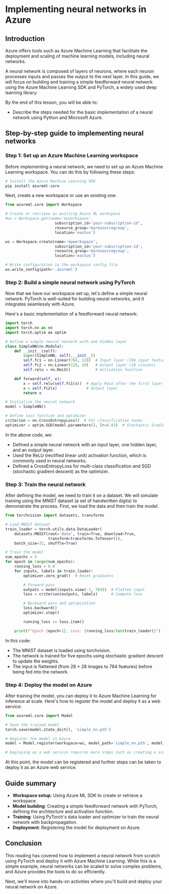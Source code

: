 # Implementing neural networks in Azure

## Introduction
Azure offers tools such as Azure Machine Learning that facilitate the deployment and scaling of machine learning models, including neural networks.

A neural network is composed of layers of neurons, where each neuron processes inputs and passes the output to the next layer. In this guide, we will focus on building and training a simple feedforward neural network using the Azure Machine Learning SDK and PyTorch, a widely used deep learning library.

By the end of this lesson, you will be able to:

- Describe the steps needed for the basic implementation of a neural network using Python and Microsoft Azure. 

## Step-by-step guide to implementing neural networks

### Step 1: Set up an Azure Machine Learning workspace
Before implementing a neural network, we need to set up an Azure Machine Learning workspace. You can do this by following these steps:

```python
# Install the Azure Machine Learning SDK
pip install azureml-core
```

Next, create a new workspace or use an existing one:

```python
from azureml.core import Workspace

# Create or retrieve an existing Azure ML workspace
#ws = Workspace.get(name='myworkspace',
                      subscription_id='your-subscription-id',
                      resource_group='myresourcegroup',
                      location='eastus')

ws = Workspace.create(name='myworkspace',
                      subscription_id='your-subscription-id',
                      resource_group='myresourcegroup',
                      location='eastus')

# Write configuration to the workspace config file
ws.write_config(path='.azureml')
```

### Step 2: Build a simple neural network using PyTorch
Now that we have our workspace set up, let's define a simple neural network. PyTorch is well-suited for building neural networks, and it integrates seamlessly with Azure.

Here's a basic implementation of a feedforward neural network:

```python
import torch
import torch.nn as nn
import torch.optim as optim

# Define a simple neural network with one hidden layer
class SimpleNN(nn.Module):
    def __init__(self):
        super(SimpleNN, self).__init__()
        self.fc1 = nn.Linear(784, 128)  # Input layer (784 input features)
        self.fc2 = nn.Linear(128, 10)   # Output layer (10 classes)
        self.relu = nn.ReLU()           # Activation function

    def forward(self, x):
        x = self.relu(self.fc1(x))  # Apply ReLU after the first layer
        x = self.fc2(x)             # Output layer
        return x

# Initialize the neural network
model = SimpleNN()

# Define loss function and optimizer
criterion = nn.CrossEntropyLoss()  # For classification tasks
optimizer = optim.SGD(model.parameters(), lr=0.01)  # Stochastic Gradient Descent
```

In the above code, we:

- Defined a simple neural network with an input layer, one hidden layer, and an output layer.
- Used the ReLU (rectified linear unit) activation function, which is commonly used in neural networks.
- Defined a CrossEntropyLoss for multi-class classification and SGD (stochastic gradient descent) as the optimizer.

### Step 3: Train the neural network
After defining the model, we need to train it on a dataset. We will simulate training using the MNIST dataset (a set of handwritten digits) to demonstrate the process. First, we load the data and then train the model.

```python
from torchvision import datasets, transforms

# Load MNIST dataset
train_loader = torch.utils.data.DataLoader(
    datasets.MNIST(root='data', train=True, download=True,
                   transform=transforms.ToTensor()),
    batch_size=32, shuffle=True)

# Train the model
num_epochs = 5
for epoch in range(num_epochs):
    running_loss = 0.0
    for inputs, labels in train_loader:
        optimizer.zero_grad()  # Reset gradients

        # Forward pass
        outputs = model(inputs.view(-1, 784))  # Flatten input
        loss = criterion(outputs, labels)      # Compute loss

        # Backward pass and optimization
        loss.backward()
        optimizer.step()

        running_loss += loss.item()

    print(f"Epoch {epoch+1}, Loss: {running_loss/len(train_loader)}")
```

In this code:

- The MNIST dataset is loaded using torchvision.
- The network is trained for five epochs using stochastic gradient descent to update the weights.
- The input is flattened (from 28 × 28 images to 784 features) before being fed into the network.

### Step 4: Deploy the model on Azure
After training the model, you can deploy it to Azure Machine Learning for inference at scale. Here's how to register the model and deploy it as a web service:

```python
from azureml.core import Model

# Save the trained model
torch.save(model.state_dict(), 'simple_nn.pth')

# Register the model in Azure
model = Model.register(workspace=ws, model_path='simple_nn.pth', model_name='simple_nn')

# Deploying as a web service requires more steps such as creating a scoring script and environment.
```

At this point, the model can be registered and further steps can be taken to deploy it as an Azure web service.

## Guide summary
- **Workspace setup**: Using Azure ML SDK to create or retrieve a workspace.
- **Model building**: Creating a simple feedforward network with PyTorch, defining the architecture and activation function.
- **Training**: Using PyTorch's data loader and optimizer to train the neural network with backpropagation.
- **Deployment**: Registering the model for deployment on Azure.

## Conclusion
This reading has covered how to implement a neural network from scratch using PyTorch and deploy it with Azure Machine Learning. While this is a simple example, neural networks can be scaled to solve complex problems, and Azure provides the tools to do so efficiently.

Next, we'll move into hands-on activities where you'll build and deploy your neural network on Azure.
